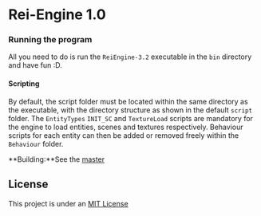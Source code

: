 # Rei-Engine 1.0

### Running the program
All you need to do is run the `ReiEngine-3.2` executable in the `bin` 
directory and have fun :D.

#### Scripting
By default, the script folder must be located within the same directory 
as the executable, with the directory structure as shown in the default 
`script` folder. The `EntityTypes` `INIT_SC` and `TextureLoad` scripts 
are mandatory for the engine to load entities, scenes and textures 
respectively. Behaviour scripts for each entity can then be added or 
removed freely within the `Behaviour` folder.

**Building:**See the [master](ReiEngineCpp/master)

## License
This project is under an [MIT License](./LICENSE)
